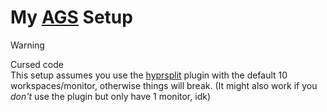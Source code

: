 # My [AGS](https://github.com/Aylur/ags) Setup

> [!WARNING]
> Cursed code<br>
> This setup assumes you use the [hyprsplit](https://github.com/shezdy/hyprsplit) plugin with the default 10 workspaces/monitor, otherwise things will break.
> (It might also work if you *don't* use the plugin but only have 1 monitor, idk)
